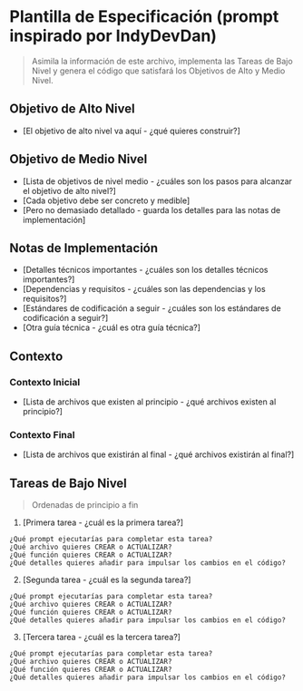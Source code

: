 # Plantilla de Especificación (prompt inspirado por IndyDevDan)

> Asimila la información de este archivo, implementa las Tareas de Bajo Nivel y genera el código que satisfará los Objetivos de Alto y Medio Nivel.

## Objetivo de Alto Nivel

- [El objetivo de alto nivel va aquí - ¿qué quieres construir?]

## Objetivo de Medio Nivel

- [Lista de objetivos de nivel medio - ¿cuáles son los pasos para alcanzar el objetivo de alto nivel?]
- [Cada objetivo debe ser concreto y medible]
- [Pero no demasiado detallado - guarda los detalles para las notas de implementación]

## Notas de Implementación

- [Detalles técnicos importantes - ¿cuáles son los detalles técnicos importantes?]
- [Dependencias y requisitos - ¿cuáles son las dependencias y los requisitos?]
- [Estándares de codificación a seguir - ¿cuáles son los estándares de codificación a seguir?]
- [Otra guía técnica - ¿cuál es otra guía técnica?]

## Contexto

### Contexto Inicial

- [Lista de archivos que existen al principio - ¿qué archivos existen al principio?]

### Contexto Final

- [Lista de archivos que existirán al final - ¿qué archivos existirán al final?]

## Tareas de Bajo Nivel

> Ordenadas de principio a fin

1. [Primera tarea - ¿cuál es la primera tarea?]

```
¿Qué prompt ejecutarías para completar esta tarea?
¿Qué archivo quieres CREAR o ACTUALIZAR?
¿Qué función quieres CREAR o ACTUALIZAR?
¿Qué detalles quieres añadir para impulsar los cambios en el código?
```

2. [Segunda tarea - ¿cuál es la segunda tarea?]

```
¿Qué prompt ejecutarías para completar esta tarea?
¿Qué archivo quieres CREAR o ACTUALIZAR?
¿Qué función quieres CREAR o ACTUALIZAR?
¿Qué detalles quieres añadir para impulsar los cambios en el código?
```

3. [Tercera tarea - ¿cuál es la tercera tarea?]

```
¿Qué prompt ejecutarías para completar esta tarea?
¿Qué archivo quieres CREAR o ACTUALIZAR?
¿Qué función quieres CREAR o ACTUALIZAR?
¿Qué detalles quieres añadir para impulsar los cambios en el código?
```